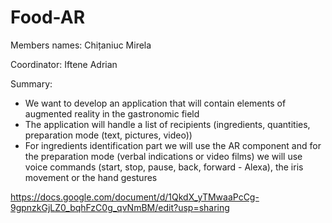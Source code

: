 # Food-AR
 Members names: Chițaniuc Mirela 
 
 Coordinator: Iftene Adrian
 
 Summary:
- We want to develop an application that will contain elements of augmented reality in the gastronomic field
- The application will handle a list of recipients (ingredients, quantities, preparation mode (text, pictures, video))
- For ingredients identification part we will use the AR component and for the preparation mode (verbal indications or video films) we will use voice commands (start, stop, pause, back, forward - Alexa), the iris movement or the hand gestures 

https://docs.google.com/document/d/1QkdX_yTMwaaPcCg-9gpnzkGjLZ0_bqhFzC0g_qvNmBM/edit?usp=sharing
